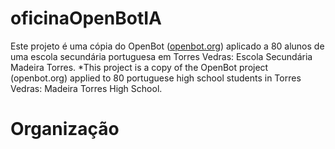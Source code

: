 # oficinaOpenBotIA
Este projeto é uma cópia do OpenBot ([openbot.org](url)) aplicado a 80 alunos de uma escola secundária portuguesa em Torres Vedras: Escola Secundária Madeira Torres.
*This project is a copy of the OpenBot project (openbot.org) applied to 80 portuguese high school students in Torres Vedras: Madeira Torres High School.
# Organização
